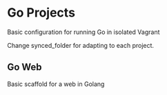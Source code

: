 # Go Projects
Basic configuration for running Go in isolated Vagrant

Change synced_folder for adapting to each project.


## Go Web

Basic scaffold for a web in Golang



